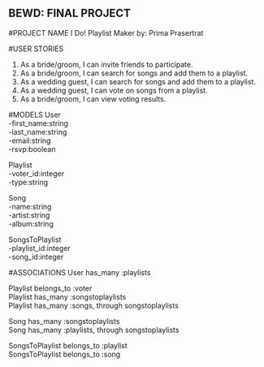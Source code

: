 BEWD: FINAL PROJECT
-------------------

#PROJECT NAME
I Do! Playlist Maker
by: Prima Prasertrat


#USER STORIES
1. As a bride/groom, I can invite friends to participate.
2. As a bride/groom, I can search for songs and add them to a playlist.
3. As a wedding guest, I can search for songs and add them to a playlist.
4. As a wedding guest, I can vote on songs from a playlist.
5. As a bride/groom, I can view voting results.


#MODELS
User  
-first_name:string  
-last_name:string  
-email:string  
-rsvp:boolean

Playlist  
-voter_id:integer  
-type:string

Song  
-name:string  
-artist:string  
-album:string

SongsToPlaylist  
-playlist_id:integer  
-song_id:integer


#ASSOCIATIONS
User has_many :playlists

Playlist belongs_to :voter  
Playlist has_many :songstoplaylists  
Playlist has_many :songs, through songstoplaylists

Song has_many :songstoplaylists  
Song has_many :playlists, through songstoplaylists

SongsToPlaylist belongs_to :playlist  
SongsToPlaylist belongs_to :song


